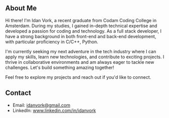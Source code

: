 ## About Me

Hi there! I'm Idan Vork, a recent graduate from Codam Coding College in Amsterdam. During my studies, I gained in-depth technical expertise and developed a passion for coding and technology. As a full stack developer, I have a strong background in both front-end and back-end development, with particular proficiency in C/C++, Python.

I'm currently seeking my next adventure in the tech industry where I can apply my skills, learn new technologies, and contribute to exciting projects. I thrive in collaborative environments and am always eager to tackle new challenges. Let's build something amazing together!

Feel free to explore my projects and reach out if you'd like to connect.

## Contact

- Email: idanvork@gmail.com
- LinkedIn: www.linkedin.com/in/idanvork
